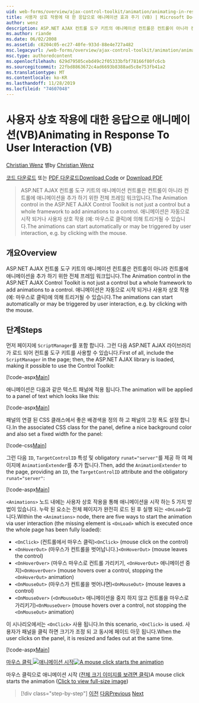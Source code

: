 ```yaml
---
uid: web-forms/overview/ajax-control-toolkit/animation/animating-in-response-to-user-interaction-vb
title: 사용자 상호 작용에 대 한 응답으로 애니메이션 효과 주기 (VB) | Microsoft Docs
author: wenz
description: ASP.NET AJAX 컨트롤 도구 키트의 애니메이션 컨트롤은 컨트롤이 아니라 컨트롤에 애니메이션을 추가 하기 위한 전체 프레임 워크입니다. 애니메이션은 별이 될 수 있습니다 ...
ms.author: riande
ms.date: 06/02/2008
ms.assetid: c8204c05-ec27-40fe-933d-88e4e727a482
msc.legacyurl: /web-forms/overview/ajax-control-toolkit/animation/animating-in-response-to-user-interaction-vb
msc.type: authoredcontent
ms.openlocfilehash: 629d79505cebd49c2f05333bfbf78166f80fc6cb
ms.sourcegitcommit: 22fbd8863672c4ad6693b8388ad5c8e753fb41a2
ms.translationtype: MT
ms.contentlocale: ko-KR
ms.lasthandoff: 11/28/2019
ms.locfileid: "74607048"
---
```

# <a name="animating-in-response-to-user-interaction-vb"></a><span data-ttu-id="e48b6-104">사용자 상호 작용에 대한 응답으로 애니메이션(VB)</span><span class="sxs-lookup"><span data-stu-id="e48b6-104">Animating in Response To User Interaction (VB)</span></span>

<span data-ttu-id="e48b6-105">[Christian Wenz](https://github.com/wenz) 별</span><span class="sxs-lookup"><span data-stu-id="e48b6-105">by [Christian Wenz](https://github.com/wenz)</span></span>

<span data-ttu-id="e48b6-106">[코드 다운로드](https://download.microsoft.com/download/f/9/a/f9a26acd-8df4-4484-8a18-199e4598f411/Animation6.vb.zip) 또는 [PDF 다운로드](https://download.microsoft.com/download/6/7/1/6718d452-ff89-4d3f-a90e-c74ec2d636a3/animation6VB.pdf)</span><span class="sxs-lookup"><span data-stu-id="e48b6-106">[Download Code](https://download.microsoft.com/download/f/9/a/f9a26acd-8df4-4484-8a18-199e4598f411/Animation6.vb.zip) or [Download PDF](https://download.microsoft.com/download/6/7/1/6718d452-ff89-4d3f-a90e-c74ec2d636a3/animation6VB.pdf)</span></span>

> <span data-ttu-id="e48b6-107">ASP.NET AJAX 컨트롤 도구 키트의 애니메이션 컨트롤은 컨트롤이 아니라 컨트롤에 애니메이션을 추가 하기 위한 전체 프레임 워크입니다.</span><span class="sxs-lookup"><span data-stu-id="e48b6-107">The Animation control in the ASP.NET AJAX Control Toolkit is not just a control but a whole framework to add animations to a control.</span></span> <span data-ttu-id="e48b6-108">애니메이션은 자동으로 시작 되거나 사용자 상호 작용 (예: 마우스로 클릭)에 의해 트리거될 수 있습니다.</span><span class="sxs-lookup"><span data-stu-id="e48b6-108">The animations can start automatically or may be triggered by user interaction, e.g. by clicking with the mouse.</span></span>

## <a name="overview"></a><span data-ttu-id="e48b6-109">개요</span><span class="sxs-lookup"><span data-stu-id="e48b6-109">Overview</span></span>

<span data-ttu-id="e48b6-110">ASP.NET AJAX 컨트롤 도구 키트의 애니메이션 컨트롤은 컨트롤이 아니라 컨트롤에 애니메이션을 추가 하기 위한 전체 프레임 워크입니다.</span><span class="sxs-lookup"><span data-stu-id="e48b6-110">The Animation control in the ASP.NET AJAX Control Toolkit is not just a control but a whole framework to add animations to a control.</span></span> <span data-ttu-id="e48b6-111">애니메이션은 자동으로 시작 되거나 사용자 상호 작용 (예: 마우스로 클릭)에 의해 트리거될 수 있습니다.</span><span class="sxs-lookup"><span data-stu-id="e48b6-111">The animations can start automatically or may be triggered by user interaction, e.g. by clicking with the mouse.</span></span>

## <a name="steps"></a><span data-ttu-id="e48b6-112">단계</span><span class="sxs-lookup"><span data-stu-id="e48b6-112">Steps</span></span>

<span data-ttu-id="e48b6-113">먼저 페이지에 `ScriptManager`를 포함 합니다. 그런 다음 ASP.NET AJAX 라이브러리가 로드 되어 컨트롤 도구 키트를 사용할 수 있습니다.</span><span class="sxs-lookup"><span data-stu-id="e48b6-113">First of all, include the `ScriptManager` in the page; then, the ASP.NET AJAX library is loaded, making it possible to use the Control Toolkit:</span></span>

[!code-aspx[Main](animating-in-response-to-user-interaction-vb/samples/sample1.aspx)]

<span data-ttu-id="e48b6-114">애니메이션은 다음과 같은 텍스트 패널에 적용 됩니다.</span><span class="sxs-lookup"><span data-stu-id="e48b6-114">The animation will be applied to a panel of text which looks like this:</span></span>

[!code-aspx[Main](animating-in-response-to-user-interaction-vb/samples/sample2.aspx)]

<span data-ttu-id="e48b6-115">패널의 연결 된 CSS 클래스에서 좋은 배경색을 정의 하 고 패널의 고정 폭도 설정 합니다.</span><span class="sxs-lookup"><span data-stu-id="e48b6-115">In the associated CSS class for the panel, define a nice background color and also set a fixed width for the panel:</span></span>

[!code-css[Main](animating-in-response-to-user-interaction-vb/samples/sample3.css)]

<span data-ttu-id="e48b6-116">그런 다음 `ID`, `TargetControlID` 특성 및 obligatory `runat="server"`를 제공 하 여 페이지에 `AnimationExtender`를 추가 합니다.</span><span class="sxs-lookup"><span data-stu-id="e48b6-116">Then, add the `AnimationExtender` to the page, providing an `ID`, the `TargetControlID` attribute and the obligatory `runat="server"`:</span></span>

[!code-aspx[Main](animating-in-response-to-user-interaction-vb/samples/sample4.aspx)]

<span data-ttu-id="e48b6-117">`<Animations>` 노드 내에는 사용자 상호 작용을 통해 애니메이션을 시작 하는 5 가지 방법이 있습니다. 누락 된 요소는 전체 페이지가 완전히 로드 된 후 실행 되는 `<OnLoad>`입니다.</span><span class="sxs-lookup"><span data-stu-id="e48b6-117">Within the `<Animations>` node, there are five ways to start the animation via user interaction (the missing element is `<OnLoad>` which is executed once the whole page has been fully loaded):</span></span>

- <span data-ttu-id="e48b6-118">`<OnClick>` (컨트롤에서 마우스 클릭)</span><span class="sxs-lookup"><span data-stu-id="e48b6-118">`<OnClick>` (mouse click on the control)</span></span>
- <span data-ttu-id="e48b6-119">`<OnHoverOut>` (마우스가 컨트롤을 벗어납니다.)</span><span class="sxs-lookup"><span data-stu-id="e48b6-119">`<OnHoverOut>` (mouse leaves the control)</span></span>
- <span data-ttu-id="e48b6-120">`<OnHoverOver>` (마우스 마우스로 컨트롤 가리키기, `<OnHoverOut>` 애니메이션 중지)</span><span class="sxs-lookup"><span data-stu-id="e48b6-120">`<OnHoverOver>` (mouse hovers over a control, stopping the `<OnHoverOut>` animation)</span></span>
- <span data-ttu-id="e48b6-121">`<OnMouseOut>` (마우스가 컨트롤을 벗어나면)</span><span class="sxs-lookup"><span data-stu-id="e48b6-121">`<OnMouseOut>` (mouse leaves a control)</span></span>
- <span data-ttu-id="e48b6-122">`<OnMouseOver>` (`<OnMouseOut>` 애니메이션을 중지 하지 않고 컨트롤을 마우스로 가리키기)</span><span class="sxs-lookup"><span data-stu-id="e48b6-122">`<OnMouseOver>` (mouse hovers over a control, not stopping the `<OnMouseOut>` animation)</span></span>

<span data-ttu-id="e48b6-123">이 시나리오에서는 `<OnClick>` 사용 됩니다.</span><span class="sxs-lookup"><span data-stu-id="e48b6-123">In this scenario, `<OnClick>` is used.</span></span> <span data-ttu-id="e48b6-124">사용자가 패널을 클릭 하면 크기가 조정 되 고 동시에 페이드 아웃 됩니다.</span><span class="sxs-lookup"><span data-stu-id="e48b6-124">When the user clicks on the panel, it is resized and fades out at the same time.</span></span>

[!code-aspx[Main](animating-in-response-to-user-interaction-vb/samples/sample5.aspx)]

<span data-ttu-id="e48b6-125">[마우스 클릭 ![애니메이션 시작](animating-in-response-to-user-interaction-vb/_static/image2.png)](animating-in-response-to-user-interaction-vb/_static/image1.png)</span><span class="sxs-lookup"><span data-stu-id="e48b6-125">[![A mouse click starts the animation](animating-in-response-to-user-interaction-vb/_static/image2.png)](animating-in-response-to-user-interaction-vb/_static/image1.png)</span></span>

<span data-ttu-id="e48b6-126">마우스 클릭으로 애니메이션 시작 ([전체 크기 이미지를 보려면 클릭](animating-in-response-to-user-interaction-vb/_static/image3.png))</span><span class="sxs-lookup"><span data-stu-id="e48b6-126">A mouse click starts the animation ([Click to view full-size image](animating-in-response-to-user-interaction-vb/_static/image3.png))</span></span>

> [!div class="step-by-step"]
> <span data-ttu-id="e48b6-127">[이전](picking-one-animation-out-of-a-list-vb.md)
> [다음](disabling-actions-during-animation-vb.md)</span><span class="sxs-lookup"><span data-stu-id="e48b6-127">[Previous](picking-one-animation-out-of-a-list-vb.md)
[Next](disabling-actions-during-animation-vb.md)</span></span>
